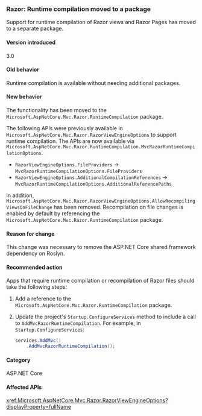 ### Razor: Runtime compilation moved to a package

Support for runtime compilation of Razor views and Razor Pages has moved to a separate package.

#### Version introduced

3.0

#### Old behavior

Runtime compilation is available without needing additional packages.

#### New behavior

The functionality has been moved to the `Microsoft.AspNetCore.Mvc.Razor.RuntimeCompilation` package.

The following APIs were previously available in `Microsoft.AspNetCore.Mvc.Razor.RazorViewEngineOptions` to support runtime compilation. The APIs are now available via
`Microsoft.AspNetCore.Mvc.Razor.RuntimeCompilation.MvcRazorRuntimeCompilationOptions`.

- `RazorViewEngineOptions.FileProviders` -> `MvcRazorRuntimeCompilationOptions.FileProviders`
- `RazorViewEngineOptions.AdditionalCompilationReferences` -> `MvcRazorRuntimeCompilationOptions.AdditionalReferencePaths`

In addition, `Microsoft.AspNetCore.Mvc.Razor.RazorViewEngineOptions.AllowRecompilingViewsOnFileChange` has been removed. Recompilation on file changes is enabled by default by referencing the `Microsoft.AspNetCore.Mvc.Razor.RuntimeCompilation` package.

#### Reason for change

This change was necessary to remove the ASP.NET Core shared framework dependency on Roslyn.

#### Recommended action

Apps that require runtime compilation or recompilation of Razor files should take the following steps:

1. Add a reference to the `Microsoft.AspNetCore.Mvc.Razor.RuntimeCompilation` package.
1. Update the project's `Startup.ConfigureServices` method to include a call to `AddMvcRazorRuntimeCompilation`. For example, in `Startup.ConfigureServices`:

    ```csharp
    services.AddMvc()
        .AddMvcRazorRuntimeCompilation();
    ```

#### Category

ASP.NET Core

#### Affected APIs

<xref:Microsoft.AspNetCore.Mvc.Razor.RazorViewEngineOptions?displayProperty=fullName>

<!--

#### Affected APIs

`T:Microsoft.AspNetCore.Mvc.Razor.RazorViewEngineOptions`

-->
